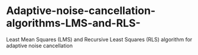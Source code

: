 # Adaptive-noise-cancellation-algorithms-LMS-and-RLS-
Least Mean Squares (LMS) and Recursive Least Squares (RLS) algorithm for adaptive noise cancellation
